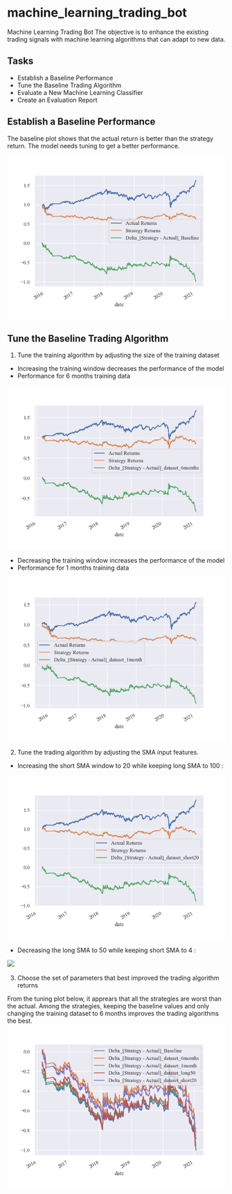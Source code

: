 # machine_learning_trading_bot
Machine Learning Trading Bot
The objective is to enhance the existing trading signals with machine learning algorithms that can adapt to new data.

## Tasks
- Establish a Baseline Performance
- Tune the Baseline Trading Algorithm
- Evaluate a New Machine Learning Classifier
- Create an Evaluation Report

## Establish a Baseline Performance
The baseline plot shows that the actual return is better than the  strategy return. The model needs tuning to get a better performance.

<img src="Delta_[Strategy - Actual]_Baseline.png">

## Tune the Baseline Trading Algorithm 
1. Tune the training algorithm by adjusting the size of the training dataset
- Increasing the training  window decreases the performance of the model
- Performance for 6 months training data
<img src="Delta_[Strategy - Actual]_dataset_6months.png">

  - Decreasing the training window increases the performance of the model
  - Performance for 1 months training data
<img src="Delta_[Strategy - Actual]_dataset_1month.png">

2. Tune the trading algorithm by adjusting the SMA input features.
- Increasing the short SMA window to 20 while keeping long SMA to 100 :
<img src="Delta_[Strategy - Actual]_dataset_short20.png">

- Decreasing the long SMA to 50 while keeping short SMA to 4 :

<img src="Delta_[Strategy - Actual]_dataset_long20.png">

3. Choose the set of parameters that best improved the trading algorithm returns

From the tuning plot below, it apprears that all the strategies are worst than the actual. Among the strategies, keeping the baseline values and only changing the training dataset to 6 months improves the trading algorithms the best.
<img src="Delta_[Strategy - Actual]_tuning_results.png">